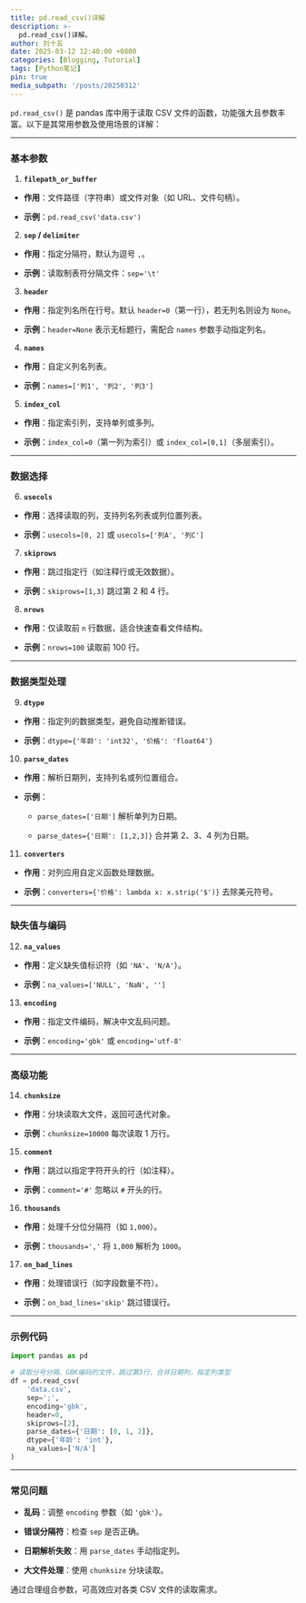 ```yaml
---
title: pd.read_csv()详解
description: >-
  pd.read_csv()详解。
author: 刘十五
date: 2025-03-12 12:40:00 +0800
categories: [Blogging, Tutorial]
tags: [Python笔记]
pin: true
media_subpath: '/posts/20250312'
---
```

`pd.read_csv()` 是 pandas 库中用于读取 CSV 文件的函数，功能强大且参数丰富。以下是其常用参数及使用场景的详解：

---

### **基本参数**

1. **`filepath_or_buffer`**

  - **作用**：文件路径（字符串）或文件对象（如 URL、文件句柄）。

  - **示例**：`pd.read_csv('data.csv')`

2. **`sep` / `delimiter`**

  - **作用**：指定分隔符，默认为逗号 `,`。

  - **示例**：读取制表符分隔文件：`sep='\t'`

3. **`header`**

  - **作用**：指定列名所在行号。默认 `header=0`（第一行），若无列名则设为 `None`。

  - **示例**：`header=None` 表示无标题行，需配合 `names` 参数手动指定列名。

4. **`names`**

  - **作用**：自定义列名列表。

  - **示例**：`names=['列1', '列2', '列3']`

5. **`index_col`**

  - **作用**：指定索引列，支持单列或多列。

  - **示例**：`index_col=0`（第一列为索引）或 `index_col=[0,1]`（多层索引）。

---

### **数据选择**

6. **`usecols`**

  - **作用**：选择读取的列，支持列名列表或列位置列表。

  - **示例**：`usecols=[0, 2]` 或 `usecols=['列A', '列C']`

7. **`skiprows`**

  - **作用**：跳过指定行（如注释行或无效数据）。

  - **示例**：`skiprows=[1,3]` 跳过第 2 和 4 行。

8. **`nrows`**

  - **作用**：仅读取前 `n` 行数据，适合快速查看文件结构。

  - **示例**：`nrows=100` 读取前 100 行。

---

### **数据类型处理**

9. **`dtype`**

  - **作用**：指定列的数据类型，避免自动推断错误。

  - **示例**：`dtype={'年龄': 'int32', '价格': 'float64'}`

10. **`parse_dates`**

  - **作用**：解析日期列，支持列名或列位置组合。

  - **示例**：

    - `parse_dates=['日期']` 解析单列为日期。

    - `parse_dates={'日期': [1,2,3]}` 合并第 2、3、4 列为日期。

11. **`converters`**

  - **作用**：对列应用自定义函数处理数据。

  - **示例**：`converters={'价格': lambda x: x.strip('$')}` 去除美元符号。

---

### **缺失值与编码**

12. **`na_values`**

  - **作用**：定义缺失值标识符（如 `'NA'`、`'N/A'`）。

  - **示例**：`na_values=['NULL', 'NaN', '']`

13. **`encoding`**

  - **作用**：指定文件编码，解决中文乱码问题。

  - **示例**：`encoding='gbk'` 或 `encoding='utf-8'`

---

### **高级功能**

14. **`chunksize`**

  - **作用**：分块读取大文件，返回可迭代对象。

  - **示例**：`chunksize=10000` 每次读取 1 万行。

15. **`comment`**

  - **作用**：跳过以指定字符开头的行（如注释）。

  - **示例**：`comment='#'` 忽略以 `#` 开头的行。

16. **`thousands`**

  - **作用**：处理千分位分隔符（如 `1,000`）。

  - **示例**：`thousands=','` 将 `1,000` 解析为 `1000`。

17. **`on_bad_lines`**

  - **作用**：处理错误行（如字段数量不符）。

  - **示例**：`on_bad_lines='skip'` 跳过错误行。

---

### **示例代码**

```python
import pandas as pd

# 读取分号分隔、GBK编码的文件，跳过第3行，合并日期列，指定列类型
df = pd.read_csv(
    'data.csv',
    sep=';',
    encoding='gbk',
    header=0,
    skiprows=[2],
    parse_dates={'日期': [0, 1, 2]},
    dtype={'年龄': 'int'},
    na_values=['N/A']
)
```


---

### **常见问题**

- **乱码**：调整 `encoding` 参数（如 `'gbk'`）。

- **错误分隔符**：检查 `sep` 是否正确。

- **日期解析失败**：用 `parse_dates` 手动指定列。

- **大文件处理**：使用 `chunksize` 分块读取。

通过合理组合参数，可高效应对各类 CSV 文件的读取需求。

